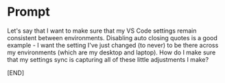 # Prompt

Let's say that I want to make sure that my VS Code settings remain consistent between environments. Disabling auto closing quotes is a good example - I want the setting I've just changed (to never) to be there across my environments (which are my desktop and laptop). How do I make sure that my settings sync is capturing all of these little adjustments I make?

[END]
